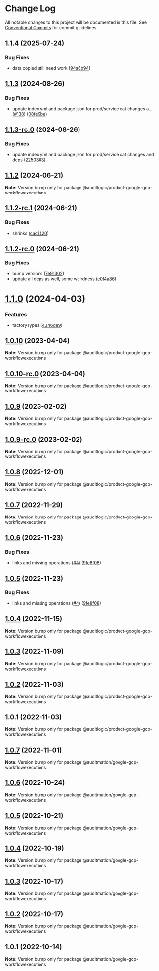 # Change Log

All notable changes to this project will be documented in this file.
See [Conventional Commits](https://conventionalcommits.org) for commit guidelines.

## 1.1.4 (2025-07-24)


### Bug Fixes

* data copied still need work ([94a6b94](https://github.com/zerobias-org/product/commit/94a6b942fb0516367548599d739529536132755a))





## [1.1.3](https://github.com/auditlogic/product/compare/@auditlogic/product-google-gcp-workflowexecutions@1.1.2...@auditlogic/product-google-gcp-workflowexecutions@1.1.3) (2024-08-26)


### Bug Fixes

* update index yml and package json for prod/service cat changes a… ([#138](https://github.com/auditlogic/product/issues/138)) ([08fe9be](https://github.com/auditlogic/product/commit/08fe9beb1c8457462a19bc69caa02e6212d97e1a))





## [1.1.3-rc.0](https://github.com/auditlogic/product/compare/@auditlogic/product-google-gcp-workflowexecutions@1.1.2...@auditlogic/product-google-gcp-workflowexecutions@1.1.3-rc.0) (2024-08-26)


### Bug Fixes

* update index yml and package json for prod/service cat changes and deps ([2250303](https://github.com/auditlogic/product/commit/225030363a363608240135b7ebed386b28f01e4b))





## [1.1.2](https://github.com/auditlogic/product/compare/@auditlogic/product-google-gcp-workflowexecutions@1.1.2-rc.1...@auditlogic/product-google-gcp-workflowexecutions@1.1.2) (2024-06-21)

**Note:** Version bump only for package @auditlogic/product-google-gcp-workflowexecutions





## [1.1.2-rc.1](https://github.com/auditlogic/product/compare/@auditlogic/product-google-gcp-workflowexecutions@1.1.2-rc.0...@auditlogic/product-google-gcp-workflowexecutions@1.1.2-rc.1) (2024-06-21)


### Bug Fixes

* shrinks ([cac1420](https://github.com/auditlogic/product/commit/cac14200fefcd8183ab69fe89a47bd3f70f563e9))





## [1.1.2-rc.0](https://github.com/auditlogic/product/compare/@auditlogic/product-google-gcp-workflowexecutions@1.1.0...@auditlogic/product-google-gcp-workflowexecutions@1.1.2-rc.0) (2024-06-21)


### Bug Fixes

* bump versions ([7e91302](https://github.com/auditlogic/product/commit/7e913023b8b312150ed7762c32fbbe616be71de5))
* update all deps as well, some weirdness ([e0f4a86](https://github.com/auditlogic/product/commit/e0f4a864714e2d3de6bbf3da014d5312fe53be2f))





# [1.1.0](https://github.com/auditlogic/product/compare/@auditlogic/product-google-gcp-workflowexecutions@1.0.10...@auditlogic/product-google-gcp-workflowexecutions@1.1.0) (2024-04-03)


### Features

* factoryTypes ([4346de9](https://github.com/auditlogic/product/commit/4346de92693aee892fccf725338ffc7b80ab182b))





## [1.0.10](https://github.com/auditlogic/product/compare/@auditlogic/product-google-gcp-workflowexecutions@1.0.9...@auditlogic/product-google-gcp-workflowexecutions@1.0.10) (2023-04-04)

**Note:** Version bump only for package @auditlogic/product-google-gcp-workflowexecutions





## [1.0.10-rc.0](https://github.com/auditlogic/product/compare/@auditlogic/product-google-gcp-workflowexecutions@1.0.9...@auditlogic/product-google-gcp-workflowexecutions@1.0.10-rc.0) (2023-04-04)

**Note:** Version bump only for package @auditlogic/product-google-gcp-workflowexecutions





## [1.0.9](https://github.com/auditlogic/product/compare/@auditlogic/product-google-gcp-workflowexecutions@1.0.8...@auditlogic/product-google-gcp-workflowexecutions@1.0.9) (2023-02-02)

**Note:** Version bump only for package @auditlogic/product-google-gcp-workflowexecutions





## [1.0.9-rc.0](https://github.com/auditlogic/product/compare/@auditlogic/product-google-gcp-workflowexecutions@1.0.8...@auditlogic/product-google-gcp-workflowexecutions@1.0.9-rc.0) (2023-02-02)

**Note:** Version bump only for package @auditlogic/product-google-gcp-workflowexecutions





## [1.0.8](https://github.com/auditlogic/product/compare/@auditlogic/product-google-gcp-workflowexecutions@1.0.7...@auditlogic/product-google-gcp-workflowexecutions@1.0.8) (2022-12-01)

**Note:** Version bump only for package @auditlogic/product-google-gcp-workflowexecutions





## [1.0.7](https://github.com/auditlogic/product/compare/@auditlogic/product-google-gcp-workflowexecutions@1.0.6...@auditlogic/product-google-gcp-workflowexecutions@1.0.7) (2022-11-29)

**Note:** Version bump only for package @auditlogic/product-google-gcp-workflowexecutions





## [1.0.6](https://github.com/auditlogic/product/compare/@auditlogic/product-google-gcp-workflowexecutions@1.0.4...@auditlogic/product-google-gcp-workflowexecutions@1.0.6) (2022-11-23)


### Bug Fixes

* links and missing operations ([#4](https://github.com/auditlogic/product/issues/4)) ([9fe8f08](https://github.com/auditlogic/product/commit/9fe8f08fe7c57fdb79f991ac35bd6ac2e7dcad38))





## [1.0.5](https://github.com/auditlogic/product/compare/@auditlogic/product-google-gcp-workflowexecutions@1.0.4...@auditlogic/product-google-gcp-workflowexecutions@1.0.5) (2022-11-23)


### Bug Fixes

* links and missing operations ([#4](https://github.com/auditlogic/product/issues/4)) ([9fe8f08](https://github.com/auditlogic/product/commit/9fe8f08fe7c57fdb79f991ac35bd6ac2e7dcad38))





## [1.0.4](https://github.com/auditlogic/product/compare/@auditlogic/product-google-gcp-workflowexecutions@1.0.3...@auditlogic/product-google-gcp-workflowexecutions@1.0.4) (2022-11-15)

**Note:** Version bump only for package @auditlogic/product-google-gcp-workflowexecutions





## [1.0.3](https://github.com/auditlogic/product/compare/@auditlogic/product-google-gcp-workflowexecutions@1.0.2...@auditlogic/product-google-gcp-workflowexecutions@1.0.3) (2022-11-09)

**Note:** Version bump only for package @auditlogic/product-google-gcp-workflowexecutions





## [1.0.2](https://github.com/auditlogic/product/compare/@auditlogic/product-google-gcp-workflowexecutions@1.0.1...@auditlogic/product-google-gcp-workflowexecutions@1.0.2) (2022-11-03)

**Note:** Version bump only for package @auditlogic/product-google-gcp-workflowexecutions





## 1.0.1 (2022-11-03)

**Note:** Version bump only for package @auditlogic/product-google-gcp-workflowexecutions





## [1.0.7](https://github.com/auditmation/store-content/compare/@auditmation/google-gcp-workflowexecutions@1.0.6...@auditmation/google-gcp-workflowexecutions@1.0.7) (2022-11-01)

**Note:** Version bump only for package @auditmation/google-gcp-workflowexecutions





## [1.0.6](https://github.com/auditmation/store-content/compare/@auditmation/google-gcp-workflowexecutions@1.0.5...@auditmation/google-gcp-workflowexecutions@1.0.6) (2022-10-24)

**Note:** Version bump only for package @auditmation/google-gcp-workflowexecutions





## [1.0.5](https://github.com/auditmation/store-content/compare/@auditmation/google-gcp-workflowexecutions@1.0.4...@auditmation/google-gcp-workflowexecutions@1.0.5) (2022-10-21)

**Note:** Version bump only for package @auditmation/google-gcp-workflowexecutions





## [1.0.4](https://github.com/auditmation/store-content/compare/@auditmation/google-gcp-workflowexecutions@1.0.3...@auditmation/google-gcp-workflowexecutions@1.0.4) (2022-10-19)

**Note:** Version bump only for package @auditmation/google-gcp-workflowexecutions





## [1.0.3](https://github.com/auditmation/store-content/compare/@auditmation/google-gcp-workflowexecutions@1.0.2...@auditmation/google-gcp-workflowexecutions@1.0.3) (2022-10-17)

**Note:** Version bump only for package @auditmation/google-gcp-workflowexecutions





## [1.0.2](https://github.com/auditmation/store-content/compare/@auditmation/google-gcp-workflowexecutions@1.0.1...@auditmation/google-gcp-workflowexecutions@1.0.2) (2022-10-17)

**Note:** Version bump only for package @auditmation/google-gcp-workflowexecutions





## 1.0.1 (2022-10-14)

**Note:** Version bump only for package @auditmation/google-gcp-workflowexecutions
